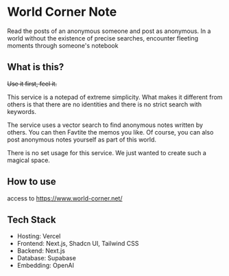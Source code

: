 # World Corner Note

Read the posts of an anonymous someone and post as anonymous. In a world without the existence of precise searches, encounter fleeting moments through someone's notebook

## What is this?

~~Use it first, feel it.~~

This service is a notepad of extreme simplicity. What makes it different from others is that there are no identities and there is no strict search with keywords.

The service uses a vector search to find anonymous notes written by others.
You can then Favtite the memos you like.
Of course, you can also post anonymous notes yourself as part of this world.

There is no set usage for this service. We just wanted to create such a magical space.

## How to use

access to https://www.world-corner.net/

## Tech Stack

- Hosting: Vercel
- Frontend: Next.js, Shadcn UI, Tailwind CSS
- Backend: Next.js
- Database: Supabase
- Embedding: OpenAI
